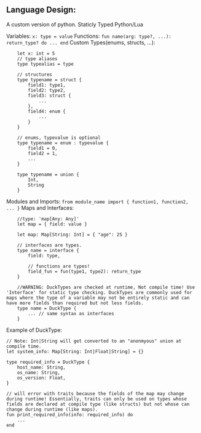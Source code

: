 ## Language Design:

A custom version of python. Staticly Typed Python/Lua

Variables: `x: type = value`
Functions: `fun name(arg: type?, ...): return_type? do ... end`
Custom Types(enums, structs, ...):

```
    let x: int = 5
    // type aliases
    type typealias = type

    // structures
    type typename = struct {
        field1: type1,
        field2: type2,
        field3: struct {
            ...
        },
        field4: enum {
            ...
        }
    }

    // enums, typevalue is optional
    type typename = enum : typevalue {
        field1 = 0,
        field2 = 1,
        ...
    }

    type typename = union {
        Int,
        String
    }
```

Modules and Imports: `from module_name import { function1, function2, ... }`
Maps and Interfaces:

```
    //type: 'map[Any: Any]'
    let map = { field: value }

    let map: Map[String: Int] = { "age": 25 }

    // interfaces are types.
    type name = interface {
        field: type,

        // functions are types!
        field_fun = fun(type1, type2): return_type
    }

    //WARNING: DuckTypes are checked at runtime, Not compile time! Use 'Interface' for static type checking. DuckTypes are commonly used for maps where the type of a variable may not be entirely static and can have more fields than required but not less fields.
    type name = DuckType {
        ... // same syntax as interfaces
    }
```

Example of DuckType:

```
// Note: Int|String will get converted to an "anonmyous" union at compile time.
let system_info: Map[String: Int|Float|String] = {}

type required_info = DuckType {
    host_name: String,
    os_name: String,
    os_version: Float,
}

// will error with traits because the fields of the map may change during runtime! Essentially, traits can only be used on types whose fields are declared at compile type (like structs) but not whose can change during runtime (like maps).
fun print_required_info(info: required_info) do
    ...
end
```
